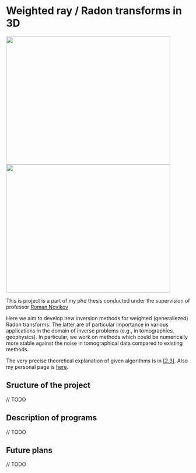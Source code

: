 # Weighted ray / Radon transforms in 3D

<img src="https://github.com/fedor-goncharov/Weighted-ray-Radon-transforms-in-3D/blob/master/pictures/k_comparison_output.gif" width="450" height="350" />

<img src="https://github.com/fedor-goncharov/Weighted-ray-Radon-transforms-in-3D/blob/master/pictures/shepp_logan_reduction.gif" width="450" height="350" />


This is project is a part of my phd thesis conducted under the supervision of professor [Roman Novikov](http://www.cmap.polytechnique.fr/~novikov/)

Here we aim to develop new inversion methods for weighted (generaliezed) Radon transforms. 
The latter are of particular importance in various applications in the domain of inverse 
problems (e.g., in tomographies, geophysics). In particular, we work on methods which 
could be numerically more stable against the noise in tomographical data compared to existing methods. 

The very precise theoretical explanation of given algorithms is in [[2,3]](http://www.cmap.polytechnique.fr/~fedor.goncharov/publications.html).
Also my personal page is [here](http://www.cmap.polytechnique.fr/~fedor.goncharov/).


## Sructure of the project

// TODO

## Description of programs 

// TODO 

## Future plans

// TODO

